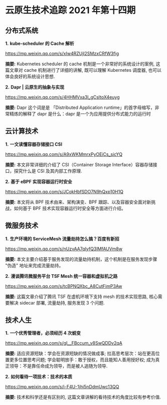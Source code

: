 # 云原生技术追踪 2021 年第十四期

## 分布式系统

**1.** **kube-scheduler 的 Cache 解析**

https://mp.weixin.qq.com/s/xIw4RZUjl2SMzxCRfW3fig

**摘要:** Kubernetes scheduler 的 cache 机制是一个非常好的系统设计的案例, 这篇文章对 cache 机制进行了详细的讲解, 既可以理解 Kubernetes 调度器, 也可以体会良好的系统设计思想.

**2.** **Dapr | 云原生的抽象与实现**

https://mp.weixin.qq.com/s/4HHMVxa3l_gCsltoX4euyg

**摘要:** Dapr 这个词是是 「Distributed Application runtime」的首字母缩写，非常精炼的解释了 dapr 是什么：dapr 是一个为应用提供分布式能力的运行时

## 云计算技术

**1.** **一文读懂容器存储接口 CSI**

https://mp.weixin.qq.com/s/A9xWKMmrxPyOEiCs_sicYQ

**摘要:** 本文非常详细的介绍了 CSI（Container Storage Interface）容器存储接口，探究什么是 CSI 及其内部工作原理.

**2.** **基于 eBPF 实现容器运行时安全**

https://mp.weixin.qq.com/s/JCokHbfSDO7N9hQxp10H1Q

**摘要:** 本文将从 BPF 技术由来、架构演变、BPF 跟踪、以及容器安全面对新挑战，如何基于 BPF 技术实现容器运行时安全等方面进行介绍。

## 微服务技术

**1.** **生产环境的 ServiceMesh 流量劫持怎么搞？百度有新招**

https://mp.weixin.qq.com/s/nUzvAA7qIyfQ3lMfAUVm8w

**摘要:** 本文主要介绍基于服务发现的流量劫持机制，这个机制是在服务发现步骤 "伪造" 地址来完成流量劫持。

**2.** **漫谈腾讯微服务平台 TSF Mesh 统一容器和虚拟机之路**

https://mp.weixin.qq.com/s/tcBPNQXbc_A8CutFimP3Aw

**摘要:** 这篇文章介绍了腾讯 TSF 在虚机环境下支持 mesh 的技术实现思路, 核心需要解决 sidecar 部署, 流量劫持, 服务发现 3 个问题.

## 技术人生

**1.** **一个优秀管理者，必须经历 4 次蜕变**

https://mp.weixin.qq.com/s/gI__FBccum_v8SwQDDv2qA

**摘要:** 适应资源短缺：学会在资源短缺的情况做成事; 拉高思考层次：站在更高位置更多位置思考问题; 学会聪明放手：敢于授权，而且能知人善用授好权; 成为真正领导：不是靠任命成为领导，而是被人追随为领导.

**2.** **如何看待一项技术：技术的本质**

https://mp.weixin.qq.com/s/i-F4U-1jhj5nDdmUwc13QQ

**摘要:** 技术和科学还是有区别的, 这篇文章讲解的看待技术的角度比较有参考价值.

